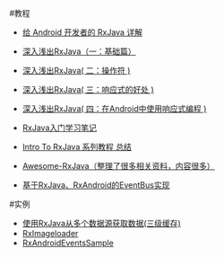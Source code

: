 #教程
- [给 Android 开发者的 RxJava 详解](http://gank.io/post/560e15be2dca930e00da1083#toc_14)

- [深入浅出RxJava（一：基础篇）](http://blog.csdn.net/lzyzsd/article/details/41833541)
- [深入浅出RxJava( 二：操作符 )](http://blog.csdn.net/lzyzsd/article/details/44094895)
- [深入浅出RxJava( 三：响应式的好处 )](http://blog.csdn.net/lzyzsd/article/details/44891933)
- [深入浅出RxJava( 四：在Android中使用响应式编程 )](http://blog.csdn.net/lzyzsd/article/details/45033611)

- [RxJava入门学习笔记](http://blog.csdn.net/aishang5wpj/article/details/51580641)

- [Intro To RxJava 系列教程 总结](http://blog.chengyunfeng.com/?p=983)
- [Awesome-RxJava（整理了很多相关资料，内容很多）](https://github.com/lzyzsd/Awesome-RxJava)
- [基于RxJava、RxAndroid的EventBus实现](http://www.cnblogs.com/tiantianbyconan/p/4578699.html?utm_source=tuicool&utm_medium=referral)

#实例

- [使用RxJava从多个数据源获取数据(三级缓存)](http://www.jianshu.com/p/be084df924dc)
- [RxImageloader](https://github.com/Chaoba/RxImageloader)
- [RxAndroidEventsSample](https://github.com/wangjiegulu/RxAndroidEventsSample)
